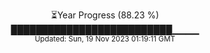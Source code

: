 <p align="center">
⏳Year Progress (88.23 %) <br>
██████████████████████████▁▁▁▁ <br>
<sub>Updated: Sun, 19 Nov 2023 01:19:11 GMT</sub>
</p>

